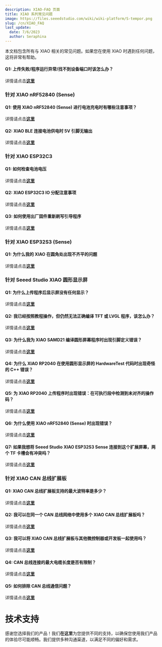 ```yaml
---
description: XIAO-FAQ 页面
title: XIAO 系列常见问题
image: https://files.seeedstudio.com/wiki/wiki-platform/S-tempor.png
slug: /cn/XIAO_FAQ
last_update:
  date: 7/6/2023
  author: Seraphina
---
```


本文档包含所有与 XIAO 相关的常见问题。如果您在使用 XIAO 时遇到任何问题，这将非常有帮助。

#### Q1: 上传失败/程序运行异常/找不到设备端口时该怎么办？

详情请点击[**这里**](/cn/noport_upload_fails)

### 针对 XIAO nRF52840 (Sense)

#### Q1: 使用 XIAO nRF52840 (Sense) 进行电池充电时有哪些注意事项？

详情请点击[**这里**](/cn/battery_charging_considerations)

#### Q2: XIAO BLE 连接电池供电时 5V 引脚无输出

详情请点击[**这里**](/cn/bat_5vNo_OUTPUT)

### 针对 XIAO ESP32C3

#### Q1: 如何检查电池电压

详情请点击[**这里**](/cn/check_battery_voltage)

#### Q2: XIAO ESP32C3 IO 分配注意事项

详情请点击[**这里**](/cn/exp32c3_d9_d6_d8)

#### Q3: 如何使用出厂固件重新刷写引导程序

详情请点击[**这里**](/cn/reflash_the_bootloader)

### 针对 XIAO ESP32S3 (Sense)

#### Q1: 为什么我的 XIAO 在圆角处出现不齐平的问题

详情请点击[**这里**](/cn/not_being_flush)

### 针对 Seeed Studio XIAO 圆形显示屏

#### Q1: 为什么上传程序后显示屏没有任何显示？

详情请点击[**这里**](/cn/DO_NOT_display)

#### Q2: 我已经按照教程操作，但仍然无法正确编译 TFT 或 LVGL 程序，该怎么办？

详情请点击[**这里**](/cn/TFT_or_LVGL_program)

#### Q3: 为什么我为 XIAO SAMD21 编译圆形屏幕程序时出现引脚定义错误？

详情请点击[**这里**](/cn/pin_definition_error)

#### Q4: 为什么 XIAO RP2040 在使用圆形显示屏的 HardwareTest 代码时出现奇怪的 C++ 错误？

详情请点击[**这里**](/cn/error_when_using_the_code)

#### Q5: 为 XIAO RP2040 上传程序时出现错误：在可执行段中检测到未对齐的操作码？

详情请点击[**这里**](/cn/uploading_while_an_error-rp2040)

#### Q6: 为什么使用 XIAO nRF52840 (Sense) 时出现错误？

详情请点击[**这里**](/cn/error_when_use_XIAOnRF52840)

#### Q7: 如果我想将 Seeed Studio XIAO ESP32S3 Sense 连接到这个扩展屏幕，两个 TF 卡槽会有冲突吗？

详情请点击[**这里**](/cn/two_TF_card)

### 针对 XIAO CAN 总线扩展板

#### Q1: XIAO CAN 总线扩展板支持的最大波特率是多少？

详情请点击[**这里**](/cn/the_maximum_baud_rate)

#### Q2: 我可以在同一个 CAN 总线网络中使用多个 XIAO CAN 总线扩展板吗？

详情请点击[**这里**](/cn/multiple_in_the_same_CAN)

#### Q3: 我可以将 XIAO CAN 总线扩展板与其他微控制器或开发板一起使用吗？

详情请点击[**这里**](/cn/in_other_microcontrollers_or_development_boards)

#### Q4: CAN 总线连接的最大电缆长度是否有限制？

详情请点击[**这里**](/cn/limitations_on_the_maximum_cable_length)

#### Q5: 如何排除 CAN 总线通信问题？

详情请点击[**这里**](/cn/troubleshoot_CAN_communication_issues)

# 技术支持

感谢您选择我们的产品！我们**在这里**为您提供不同的支持，以确保您使用我们产品的体验尽可能顺畅。我们提供多种沟通渠道，以满足不同的偏好和需求。

<div class="button_tech_support_container">
<a href="https://forum.seeedstudio.com/" class="button_forum"></a>
<a href="https://www.seeedstudio.com/contacts" class="button_email"></a>
</div>

<div class="button_tech_support_container">
<a href="https://discord.gg/eWkprNDMU7" class="button_discord"></a>
<a href="https://github.com/Seeed-Studio/wiki-documents/discussions/69" class="button_discussion"></a>
</div>